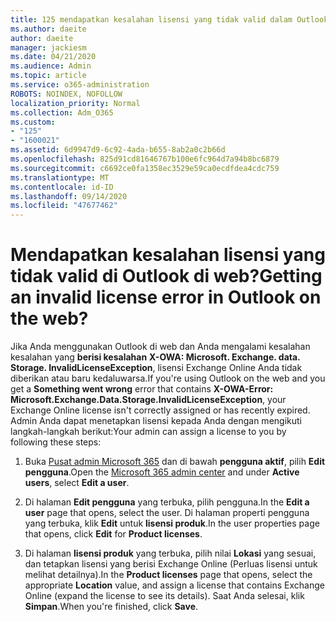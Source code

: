 ```yaml
---
title: 125 mendapatkan kesalahan lisensi yang tidak valid dalam Outlook di web?
ms.author: daeite
author: daeite
manager: jackiesm
ms.date: 04/21/2020
ms.audience: Admin
ms.topic: article
ms.service: o365-administration
ROBOTS: NOINDEX, NOFOLLOW
localization_priority: Normal
ms.collection: Adm_O365
ms.custom:
- "125"
- "1600021"
ms.assetid: 6d9947d9-6c92-4ada-b655-8ab2a0c2b66d
ms.openlocfilehash: 825d91cd81646767b100e6fc964d7a94b8bc6879
ms.sourcegitcommit: c6692ce0fa1358ec3529e59ca0ecdfdea4cdc759
ms.translationtype: MT
ms.contentlocale: id-ID
ms.lasthandoff: 09/14/2020
ms.locfileid: "47677462"
---
```

# <a name="getting-an-invalid-license-error-in-outlook-on-the-web"></a><span data-ttu-id="3218c-102">Mendapatkan kesalahan lisensi yang tidak valid di Outlook di web?</span><span class="sxs-lookup"><span data-stu-id="3218c-102">Getting an invalid license error in Outlook on the web?</span></span>

<span data-ttu-id="3218c-103">Jika Anda menggunakan Outlook di web dan Anda mengalami kesalahan kesalahan yang **berisi kesalahan** **X-OWA: Microsoft. Exchange. data. Storage. InvalidLicenseException**, lisensi Exchange Online Anda tidak diberikan atau baru kedaluwarsa.</span><span class="sxs-lookup"><span data-stu-id="3218c-103">If you're using Outlook on the web and you get a **Something went wrong** error that contains **X-OWA-Error: Microsoft.Exchange.Data.Storage.InvalidLicenseException**, your Exchange Online license isn't correctly assigned or has recently expired.</span></span> <span data-ttu-id="3218c-104">Admin Anda dapat menetapkan lisensi kepada Anda dengan mengikuti langkah-langkah berikut:</span><span class="sxs-lookup"><span data-stu-id="3218c-104">Your admin can assign a license to you by following these steps:</span></span>
  
1. <span data-ttu-id="3218c-105">Buka [Pusat admin Microsoft 365](https://portal.office.com/adminportal/home#/homepage) dan di bawah **pengguna aktif**, pilih **Edit pengguna**.</span><span class="sxs-lookup"><span data-stu-id="3218c-105">Open the [Microsoft 365 admin center](https://portal.office.com/adminportal/home#/homepage) and under **Active users**, select **Edit a user**.</span></span>

2. <span data-ttu-id="3218c-106">Di halaman **Edit pengguna** yang terbuka, pilih pengguna.</span><span class="sxs-lookup"><span data-stu-id="3218c-106">In the **Edit a user** page that opens, select the user.</span></span> <span data-ttu-id="3218c-107">Di halaman properti pengguna yang terbuka, klik **Edit** untuk **lisensi produk**.</span><span class="sxs-lookup"><span data-stu-id="3218c-107">In the user properties page that opens, click **Edit** for **Product licenses**.</span></span>

3. <span data-ttu-id="3218c-108">Di halaman **lisensi produk** yang terbuka, pilih nilai **Lokasi** yang sesuai, dan tetapkan lisensi yang berisi Exchange Online (Perluas lisensi untuk melihat detailnya).</span><span class="sxs-lookup"><span data-stu-id="3218c-108">In the **Product licenses** page that opens, select the appropriate **Location** value, and assign a license that contains Exchange Online (expand the license to see its details).</span></span> <span data-ttu-id="3218c-109">Saat Anda selesai, klik **Simpan**.</span><span class="sxs-lookup"><span data-stu-id="3218c-109">When you're finished, click **Save**.</span></span>

